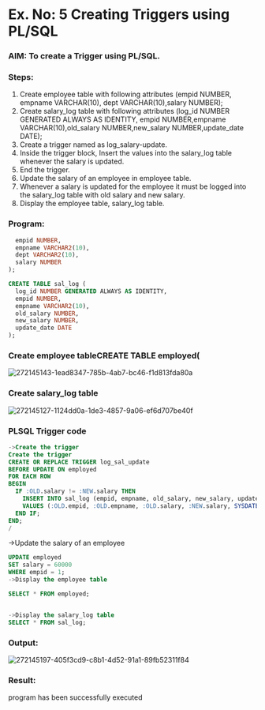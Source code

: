 # Ex. No: 5 Creating Triggers using PL/SQL

### AIM: To create a Trigger using PL/SQL.

### Steps:
1. Create employee table with following attributes (empid NUMBER, empname VARCHAR(10), dept VARCHAR(10),salary NUMBER);
2. Create salary_log table with following attributes (log_id NUMBER GENERATED ALWAYS AS IDENTITY, empid NUMBER,empname VARCHAR(10),old_salary NUMBER,new_salary NUMBER,update_date DATE);
3. Create a trigger named as log_salary-update.
4. Inside the trigger block, Insert the values into the salary_log table whenever the salary is updated.
5. End the trigger.
6. Update the salary of an employee in employee table.
7. Whenever a salary is updated for the employee it must be logged into the salary_log table with old salary and new salary.
8. Display the employee table, salary_log table.

### Program:
```sql
  empid NUMBER,
  empname VARCHAR2(10),
  dept VARCHAR2(10),
  salary NUMBER
);
```
```sql
CREATE TABLE sal_log (
  log_id NUMBER GENERATED ALWAYS AS IDENTITY,
  empid NUMBER,
  empname VARCHAR2(10),
  old_salary NUMBER,
  new_salary NUMBER,
  update_date DATE
);
```
### Create employee tableCREATE TABLE employed(

![272145143-1ead8347-785b-4ab7-bc46-f1d813fda80a](https://github.com/ThivakarR/Ex-No-5-Creating-Triggers-using-PL-SQL/assets/118707074/c4b56b0e-231b-4574-8d33-883e48bbf9fb)

### Create salary_log table
![272145127-1124dd0a-1de3-4857-9a06-ef6d707be40f](https://github.com/ThivakarR/Ex-No-5-Creating-Triggers-using-PL-SQL/assets/118707074/de97dd9d-57f1-4ed0-863c-37996c2f1f47)


### PLSQL Trigger code
```sql
->Create the trigger
Create the trigger
CREATE OR REPLACE TRIGGER log_sal_update
BEFORE UPDATE ON employed
FOR EACH ROW
BEGIN
  IF :OLD.salary != :NEW.salary THEN
    INSERT INTO sal_log (empid, empname, old_salary, new_salary, update_date)
    VALUES (:OLD.empid, :OLD.empname, :OLD.salary, :NEW.salary, SYSDATE);
  END IF;
END;
/
```
->Update the salary of an employee
```sql
UPDATE employed
SET salary = 60000
WHERE empid = 1;
->Display the employee table
```
```sql
SELECT * FROM employed;


->Display the salary_log table
SELECT * FROM sal_log;
```
### Output:
![272145197-405f3cd9-c8b1-4d52-91a1-89fb52311f84](https://github.com/ThivakarR/Ex-No-5-Creating-Triggers-using-PL-SQL/assets/118707074/59bde202-3103-4ab6-acac-440d1b98b2cd)
### Result:
program has been successfully executed
